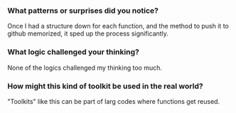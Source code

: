 ### What patterns or surprises did you notice?
Once I had a structure down for each function, and the method to push it to github memorized, it sped up the process significantly.  

### What logic challenged your thinking?
None of the logics challenged my thinking too much.

### How might this kind of toolkit be used in the real world?
"Toolkits" like this can be part of larg codes where functions get reused.